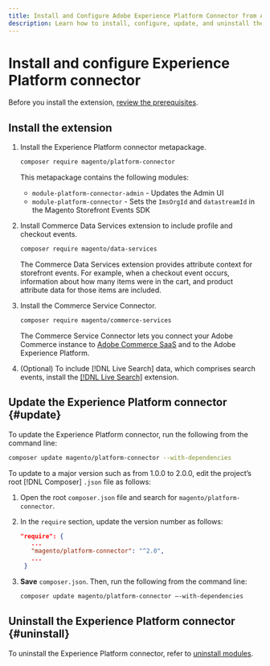 ```yaml
---
title: Install and Configure Adobe Experience Platform Connector from Adobe Commerce
description: Learn how to install, configure, update, and uninstall the Adobe Experience Platform Connector from Adobe Commerce.
---
```

# Install and configure Experience Platform connector

Before you install the extension, [review the prerequisites](overview.md#prereqs).

## Install the extension

1. Install the Experience Platform connector metapackage.

   ```bash
   composer require magento/platform-connector
   ```
   
   This metapackage contains the following modules:

   * `module-platform-connector-admin` - Updates the Admin UI
   * `module-platform-connector` - Sets the `ImsOrgId` and `datastreamId` in the Magento Storefront Events SDK

1. Install Commerce Data Services extension to include profile and checkout events.

   ```bash
   composer require magento/data-services
   ```
   
   The Commerce Data Services extension provides attribute context for storefront events. For example, when a checkout event occurs, information about how many items were in the cart, and product attribute data for those items are included.

1. Install the Commerce Service Connector.

   ```bash
   composer require magento/commerce-services
   ```

   The Commerce Service Connector lets you connect your Adobe Commerce instance to [Adobe Commerce SaaS](../landing/saas.md) and to the Adobe Experience Platform.
   
1. (Optional) To include [!DNL Live Search] data, which comprises search events, install the [[!DNL Live Search]](../live-search/install.md) extension.

## Update the Experience Platform connector {#update}

To update the Experience Platform connector, run the following from the command line:

```bash
composer update magento/platform-connector --with-dependencies
```

To update to a major version such as from 1.0.0 to 2.0.0, edit the project’s root [!DNL Composer] `.json` file as follows:

1. Open the root `composer.json` file and search for `magento/platform-connector`.

1. In the `require` section, update the version number as follows:

   ```json
   "require": {
      ...
      "magento/platform-connector": "^2.0",
      ...
    }
   ```

1. **Save** `composer.json`. Then, run the following from the command line:

   ```bash
   composer update magento/platform-connector –-with-dependencies
   ```

## Uninstall the Experience Platform connector {#uninstall}

To uninstall the Experience Platform connector, refer to [uninstall modules](https://devdocs.magento.com/guides/v2.4/install-gde/install/cli/install-cli-uninstall-mods.html).
